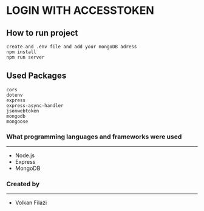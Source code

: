 # LOGIN WITH ACCESSTOKEN

## How to run project
```create and .env file and add your mongoDB adress``` <br>
```npm install``` <br>
``` npm run server ``` <br>

## Used Packages
```cors```<br>
```dotenv```<br>
```express``` <br>
```express-async-handler``` <br>
```jsonwebtoken``` <br>
```mongodb``` <br>
```mongoose``` <br>

### What programming languages and frameworks were used
<hr>

- Node.js
- Express
- MongoDB

### Created by
<hr>

- Volkan Filazi